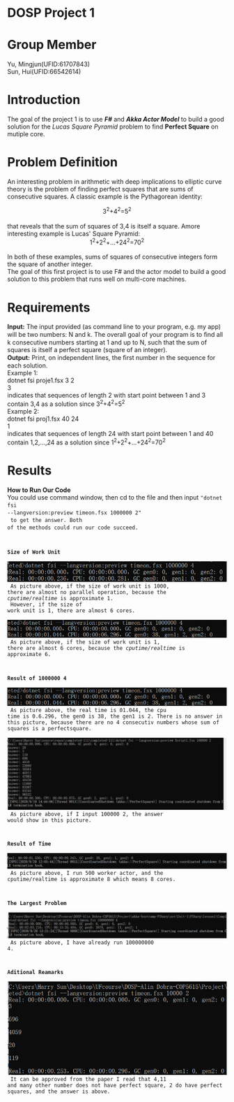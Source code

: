 
# DOSP Project 1

Group Member
=

Yu, Mingjun(UFID:61707843)<br>
Sun, Hui(UFID:66542614)<br>

Introduction
=

The goal of the project 1 is to use ___F#___ and ___Akka Actor Model___ to build a good solution for the _Lucas Square Pyramid_ problem to find __Perfect Square__ on mutiple core.<br>

Problem Definition
=
An interesting problem in arithmetic with deep implications to elliptic curve theory is the problem of finding perfect squares that are sums of consecutive squares. A classic example is the Pythagorean identity:<br>
<center>3<sup>2</sup>+4<sup>2</sup>=5<sup>2</sup></center><br>
that reveals that the sum of squares of 3,4 is itself a square. Amore interesting example is Lucas' Square Pyramid:<br>
<center>1<sup>2</sup>+2<sup>2</sup>+...+24<sup>2</sup>=70<sup>2</sup></center><br>
In both of these examples, sums of squares of consecutive integers form the square of another integer.<br>
The goal of this first project is to use F# and the actor model to build a good solution to this problem that runs well on multi-core machines.<br>

Requirements
=

__Input:__ The input provided (as command line to your program, e.g. my app) will be two numbers: N and k. The overall goal of your program is to ﬁnd all k consecutive numbers starting at 1 and up to N, such that the sum of squares is itself a perfect square (square of an integer).<br>
__Output:__ Print, on independent lines, the ﬁrst number in the sequence for each solution.<br>
Example 1:<br>
dotnet fsi proje1.fsx 3 2<br>
3<br>
indicates that sequences of length 2 with start point between 1 and 3 contain 3,4 as a solution since 3<sup>2</sup>+4<sup>2</sup>=5<sup>2</sup><br>
Example 2:<br>
dotnet fsi proj1.fsx 40 24<br>
1<br>
indicates that sequences of length 24 with start point between 1 and 40 contain 1,2,...,24 as a solution since 1<sup>2</sup>+2<sup>2</sup>+...+24<sup>2</sup>=70<sup>2</sup><br>

Results
=

__How to Run Our Code__<br>
You could use command window, then cd to the file and then input <code>"dotnet fsi --langversion:preview timeon.fsx 1000000 2"<br> to get the answer.
Both of the methods could run our code succeed.

__Size of Work Unit__<br>
![avatar](pic/1000size.png)<br>
As picture above, if the size of work unit is 1000, there are almost no parallel operation, because the _cputime/realtime_ is approximate 1.<br>
However, if the size of work unit is 1, there are almost 6 cores.<br>
![avatar](pic/1size.png)<br>
As picture above, if the size of work unit is 1, there are almost 6 cores, because the _cputime/realtime_ is approximate 6.<br>

__Result of 1000000 4__<br>
![avatar](pic/1size.png)<br>
As picture above, the real time is 01.044, the cpu time is 0.6.296, the gen0 is 38, the gen1 is 2. There is no answer in this picture, because there are no 4 consecutiv numbers whose sum of squares is a perfectsquare.<br>
![avatar](pic/2answer.png)<br>
As picture above, if I input 100000 2, the answer would show in this picture.<br>

__Result of Time__<br>
![avatar](pic/500actor.png)<br>
As picture above, I run 500 worker actor, and the cputime/realtime is approximate 8 which means 8 cores.<br>

__The Largest Problem__<br>
![avatar](pic/largest.png)<br>
As picture above, I have already run 100000000 4.

__Aditional Reamarks__<br>
![avatar](pic/2answers.png)<br>
It can be approved from the paper I read that 4,11 and many other number does not have perfect square, 2 do have perfect squares, and the answer is above.



